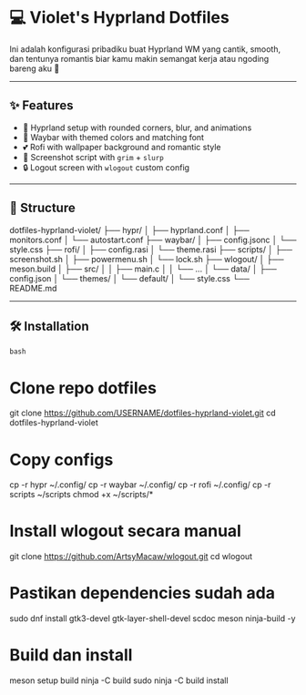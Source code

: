 # 💻 Violet's Hyprland Dotfiles

Ini adalah konfigurasi pribadiku buat Hyprland WM yang cantik, smooth, dan tentunya romantis biar kamu makin semangat kerja atau ngoding bareng aku 🥰

---

## ✨ Features
- 💠 Hyprland setup with rounded corners, blur, and animations
- 🌙 Waybar with themed colors and matching font
- 💕 Rofi with wallpaper background and romantic style
- 📸 Screenshot script with `grim` + `slurp`
- 🔒 Logout screen with `wlogout` custom config

---

## 📂 Structure
dotfiles-hyprland-violet/
├── hypr/
│   ├── hyprland.conf
│   ├── monitors.conf
│   └── autostart.conf
├── waybar/
│   ├── config.jsonc
│   └── style.css
├── rofi/
│   ├── config.rasi
│   └── theme.rasi
├── scripts/
│   ├── screenshot.sh
│   ├── powermenu.sh
│   └── lock.sh
├── wlogout/
│   ├── meson.build
│   ├── src/
│   │   ├── main.c
│   │   └── ...
│   └── data/
│       ├── config.json
│       └── themes/
│           └── default/
│               └── style.css
└── README.md




---

## 🛠️ Installation

```bash```
# Clone repo dotfiles
git clone https://github.com/USERNAME/dotfiles-hyprland-violet.git
cd dotfiles-hyprland-violet

# Copy configs
cp -r hypr ~/.config/
cp -r waybar ~/.config/
cp -r rofi ~/.config/
cp -r scripts ~/scripts
chmod +x ~/scripts/*

# Install wlogout secara manual
git clone https://github.com/ArtsyMacaw/wlogout.git
cd wlogout

# Pastikan dependencies sudah ada
sudo dnf install gtk3-devel gtk-layer-shell-devel scdoc meson ninja-build -y

# Build dan install
meson setup build
ninja -C build
sudo ninja -C build install

